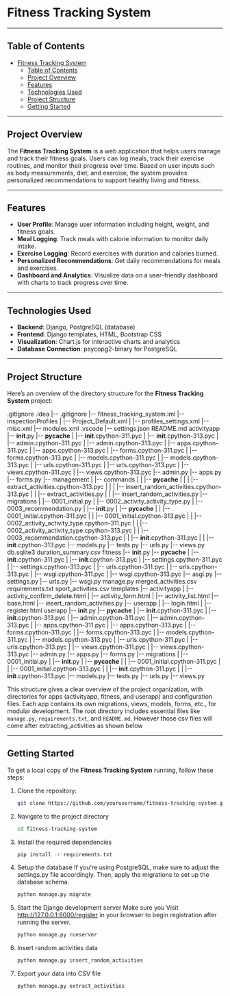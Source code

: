 # Fitness Tracking System

---

## Table of Contents

- [Fitness Tracking System](#fitness-tracking-system)
  - [Table of Contents](#table-of-contents)
  - [Project Overview](#project-overview)
  - [Features](#features)
  - [Technologies Used](#technologies-used)
  - [Project Structure](#project-structure)
  - [Getting Started](#getting-started)

---

## Project Overview

The **Fitness Tracking System** is a web application that helps users manage and track their fitness goals. Users can log meals, track their exercise routines, and monitor their progress over time. Based on user inputs such as body measurements, diet, and exercise, the system provides personalized recommendations to support healthy living and fitness.

---

## Features

- **User Profile**: Manage user information including height, weight, and fitness goals.
- **Meal Logging**: Track meals with calorie information to monitor daily intake.
- **Exercise Logging**: Record exercises with duration and calories burned.
- **Personalized Recommendations**: Get daily recommendations for meals and exercises.
- **Dashboard and Analytics**: Visualize data on a user-friendly dashboard with charts to track progress over time.

---

## Technologies Used

- **Backend**: Django, PostgreSQL (database)
- **Frontend**: Django templates, HTML, Bootstrap CSS
- **Visualization**: Chart.js for interactive charts and analytics
- **Database Connection**: psycopg2-binary for PostgreSQL

---

## Project Structure

Here’s an overview of the directory structure for the **Fitness Tracking System** project:

.gitignore
.idea
   |-- .gitignore
   |-- fitness_tracking_system.iml
   |-- inspectionProfiles
   |   |-- Project_Default.xml
   |   |-- profiles_settings.xml
   |-- misc.xml
   |-- modules.xml
.vscode
   |-- settings.json
README.md
activityapp
   |-- __init__.py
   |-- __pycache__
   |   |-- __init__.cpython-311.pyc
   |   |-- __init__.cpython-313.pyc
   |   |-- admin.cpython-311.pyc
   |   |-- admin.cpython-313.pyc
   |   |-- apps.cpython-311.pyc
   |   |-- apps.cpython-313.pyc
   |   |-- forms.cpython-311.pyc
   |   |-- forms.cpython-313.pyc
   |   |-- models.cpython-311.pyc
   |   |-- models.cpython-313.pyc
   |   |-- urls.cpython-311.pyc
   |   |-- urls.cpython-313.pyc
   |   |-- views.cpython-311.pyc
   |   |-- views.cpython-313.pyc
   |-- admin.py
   |-- apps.py
   |-- forms.py
   |-- management
   |   |-- commands
   |   |   |-- __pycache__
   |   |   |   |-- extract_activities.cpython-313.pyc
   |   |   |   |-- insert_random_activities.cpython-313.pyc
   |   |   |-- extract_activities.py
   |   |   |-- insert_random_activities.py
   |-- migrations
   |   |-- 0001_initial.py
   |   |-- 0002_activity_activity_type.py
   |   |-- 0003_recommendation.py
   |   |-- __init__.py
   |   |-- __pycache__
   |   |   |-- 0001_initial.cpython-311.pyc
   |   |   |-- 0001_initial.cpython-313.pyc
   |   |   |-- 0002_activity_activity_type.cpython-311.pyc
   |   |   |-- 0002_activity_activity_type.cpython-313.pyc
   |   |   |-- 0003_recommendation.cpython-313.pyc
   |   |   |-- __init__.cpython-311.pyc
   |   |   |-- __init__.cpython-313.pyc
   |-- models.py
   |-- tests.py
   |-- urls.py
   |-- views.py
db.sqlite3
duration_summary.csv
fitness
   |-- __init__.py
   |-- __pycache__
   |   |-- __init__.cpython-311.pyc
   |   |-- __init__.cpython-313.pyc
   |   |-- settings.cpython-311.pyc
   |   |-- settings.cpython-313.pyc
   |   |-- urls.cpython-311.pyc
   |   |-- urls.cpython-313.pyc
   |   |-- wsgi.cpython-311.pyc
   |   |-- wsgi.cpython-313.pyc
   |-- asgi.py
   |-- settings.py
   |-- urls.py
   |-- wsgi.py
manage.py
merged_activities.csv
requirements.txt
sport_activities.csv
templates
   |-- activityapp
   |   |-- activity_confirm_delete.html
   |   |-- activity_form.html
   |   |-- activity_list.html
   |-- base.html
   |-- insert_random_activities.py
   |-- userapp
   |   |-- login.html
   |   |-- register.html
userapp
   |-- __init__.py
   |-- __pycache__
   |   |-- __init__.cpython-311.pyc
   |   |-- __init__.cpython-313.pyc
   |   |-- admin.cpython-311.pyc
   |   |-- admin.cpython-313.pyc
   |   |-- apps.cpython-311.pyc
   |   |-- apps.cpython-313.pyc
   |   |-- forms.cpython-311.pyc
   |   |-- forms.cpython-313.pyc
   |   |-- models.cpython-311.pyc
   |   |-- models.cpython-313.pyc
   |   |-- urls.cpython-311.pyc
   |   |-- urls.cpython-313.pyc
   |   |-- views.cpython-311.pyc
   |   |-- views.cpython-313.pyc
   |-- admin.py
   |-- apps.py
   |-- forms.py
   |-- migrations
   |   |-- 0001_initial.py
   |   |-- __init__.py
   |   |-- __pycache__
   |   |   |-- 0001_initial.cpython-311.pyc
   |   |   |-- 0001_initial.cpython-313.pyc
   |   |   |-- __init__.cpython-311.pyc
   |   |   |-- __init__.cpython-313.pyc
   |-- models.py
   |-- tests.py
   |-- urls.py
   |-- views.py


This structure gives a clear overview of the project organization, with directories for apps (activityapp, fitness, and userapp) and configuration files. Each app contains its own migrations, views, models, forms, etc., for modular development. The root directory includes essential files like `manage.py`, `requirements.txt`, and `README.md`. However those csv files will come after extracting_activities as shown below

---

## Getting Started

To get a local copy of the **Fitness Tracking System** running, follow these steps:

1. Clone the repository:
   ```bash
   git clone https://github.com/yourusername/fitness-tracking-system.git

2. Navigate to the project directory
   ```bash
   cd fitness-tracking-system
3. Install the required dependencies
   ```bash
   pip install -r requirements.txt
4. Setup the database
   If you're using PostgreSQL, make sure to adjust the settings.py file accordingly. Then, apply the migrations to set up the database schema.
   ```bash
   python manage.py migrate

5. Start the Django development server
    Make sure you Visit http://127.0.0.1:8000/register in your browser to begin  registration after running the server.

   ```bash
   python manage.py runserver


6. Insert random activities data
   ```bash
   python manage.py insert_random_activities
7. Export your data into CSV file 
   ```bash
   python manage.py extract_activities   
